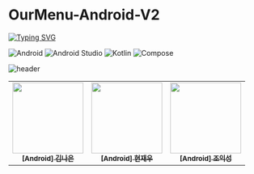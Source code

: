 # OurMenu-Android-V2
[![Typing SVG](https://readme-typing-svg.demolab.com?font=Noto+Sans+KR&pause=1000&color=F76620&background=76893200&width=435&lines=OurMenu+Version+2+%EB%B9%A0%EC%83%A4+%F0%9F%92%AA)](https://git.io/typing-svg)

![Android](https://img.shields.io/badge/Android-3DDC84?style=for-the-badge&logo=android&logoColor=white)
![Android Studio](https://img.shields.io/badge/Android_Studio-3DDC84?style=for-the-badge&logo=android-studio&logoColor=white)
![Kotlin](https://img.shields.io/badge/kotlin-%237F52FF.svg?style=for-the-badge&logo=kotlin&logoColor=white)
![Compose](https://img.shields.io/badge/Jetpack_Compose-4285F4?&style=for-the-badge&logo=JetpackCompose&logoColor=white)

![header](https://capsule-render.vercel.app/api?type=waving&color=gradient&customColorList=0,2,2,5,30&height=200&section=header&text=OurMenu&fontSize=50&fontAlign=70)

<table>
  <tbody>
    <tr>
      <td align="center"><a href="https://github.com/Nico1eKim">
      <img width=140px src="https://avatars.githubusercontent.com/u/102296721?v=4" alt=""/><br />
      <sub><b>[Android] 김나은</b></sub></a><br /></td>
      <td align="center"><a href="https://github.com/casper-jr">
      <img width=140px src="https://avatars.githubusercontent.com/u/93777192?v=4" alt=""/><br />
      <sub><b>[Android] 현재우</b></sub></a><br /></td>
      <td align="center"><a href="https://github.com/ikseong00">
      <img width=140px src="https://avatars.githubusercontent.com/u/127182222?v=4" alt=""/><br />
      <sub><b>[Android] 조익성</b></sub></a><br /></td>
    </tr>
  </tbody>
</table>

